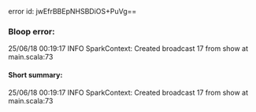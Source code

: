 error id: jwEfrBBEpNHSBDiOS+PuVg==
### Bloop error:

25/06/18 00:19:17 INFO SparkContext: Created broadcast 17 from show at main.scala:73
#### Short summary: 

25/06/18 00:19:17 INFO SparkContext: Created broadcast 17 from show at main.scala:73